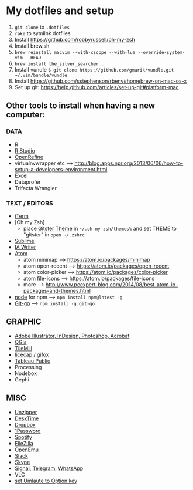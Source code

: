 # My dotfiles and setup

1. `git clone` to `.dotfiles`
2. `rake` to symlink dotfiles
3. Install https://github.com/robbyrussell/oh-my-zsh
4. Install brew.sh
5. `brew reinstall macvim --with-cscope --with-lua --override-system-vim --HEAD`
6. `brew install the_silver_searcher` ...
7. Install vundle `$ git clone https://github.com/gmarik/vundle.git ~/.vim/bundle/vundle`
8. Install https://github.com/sstephenson/rbenv#homebrew-on-mac-os-x
9. Set up git: https://help.github.com/articles/set-up-git#platform-mac



## Other tools to install when having a new computer:

### DATA
- [R](https://cran.rstudio.com/)
- [R Studio](https://www.rstudio.com/products/rstudio/download/)
- [OpenRefine](http://openrefine.org/download.html)
- virtualnvwrapper etc --> http://blog.apps.npr.org/2013/06/06/how-to-setup-a-developers-environment.html
- Excel
- Dataprofer
- Trifacta Wrangler


### TEXT / EDITORS 
- [iTerm](https://www.iterm2.com/)
- [Oh my Zsh] 
  - place [Gitster Theme](https://github.com/shashankmehta/dotfiles/tree/master/thesetup/zsh/.oh-my-zsh/custom/themes) in `~/.oh-my-zsh/themes%` and set THEME to "gitster" in `open ~/.zshrc`
- [Sublime](https://www.sublimetext.com/2)
- [IA Writer](https://ia.net/writer/)
- [Atom](https://atom.io/)
  - atom minimap --> https://atom.io/packages/minimap
  - atom open-recent --> https://atom.io/packages/open-recent
  - atom color-picker --> https://atom.io/packages/color-picker
  - atom file-icons --> https://atom.io/packages/file-icons
  - more --> http://www.pcexpert-blog.com/2014/08/best-atom-io-packages-and-themes.html
- [node](https://nodejs.org/en/download/) for npm --> `npm install npm@latest -g`
- [Git-go](https://github.com/gka/git-go) --> `npm install -g git-go` 


## GRAPHIC
- [Adobe Illustrator, InDesign, Photoshop, Acrobat](https://www.adobe.com/creativecloud/desktop-app.html)
- [QGis](http://www.kyngchaos.com/software/qgis)
- [TileMill](http://tilemill.s3.amazonaws.com/dev/TileMill-v0.10.1-312-gfaf6910.zip)
- [licecap](http://www.cockos.com/licecap/) / [gifox](http://gifox.io/)
- [Tableau Public](https://public.tableau.com/s/)
- Processing
- Nodebox
- Gephi


## MISC

- [Unzipper](http://www.kekaosx.com/de/)
- [DeskTime](https://desktime.com/download)
- [Dropbox](https://www.dropbox.com/install)
- [1Password](https://my.1password.com/apps)
- [Spotify](https://www.spotify.com/de/download/other/)
- [FileZilla](https://filezilla-project.org/download.php?type=client)
- [OpenEmu](http://openemu.org/)
- [Slack](https://slack.com/downloads/osx)
- [Skype](https://www.skype.com/en/download-skype/skype-for-computer/)
- [Signal](https://chrome.google.com/webstore/detail/signal-private-messenger/bikioccmkafdpakkkcpdbppfkghcmihk), [Telegram](https://desktop.telegram.org/), [WhatsApp](https://www.whatsapp.com/download/)
- VLC
- [set Umlaute to Option key](https://hci.rwth-aachen.de/USGermanKeyboard)
